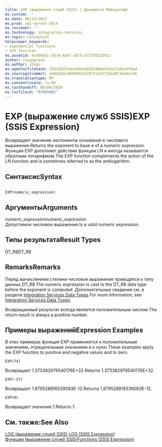```yaml
---
title: EXP (выражение служб SSIS) | Документы Майкрософт
ms.custom: ''
ms.date: 06/13/2017
ms.prod: sql-server-2014
ms.reviewer: ''
ms.technology: integration-services
ms.topic: conceptual
helpviewer_keywords:
- exponential functions
- EXP function
ms.assetid: 4cd96d3c-58c9-4a67-a6f6-b72758232912
author: chugugrace
ms.author: chugu
ms.openlocfilehash: 150c92355ab3e0d3a028c98defe2e2fa9a1bf8ad
ms.sourcegitcommit: ad4d92dce894592a259721a1571b1d8736abacdb
ms.translationtype: MT
ms.contentlocale: ru-RU
ms.lasthandoff: 08/04/2020
ms.locfileid: "87665002"
---
```

# <a name="exp-ssis-expression"></a><span data-ttu-id="11922-102">EXP (выражение служб SSIS)</span><span class="sxs-lookup"><span data-stu-id="11922-102">EXP (SSIS Expression)</span></span>
  <span data-ttu-id="11922-103">Возвращает значение экспоненты основания е числового выражения.</span><span class="sxs-lookup"><span data-stu-id="11922-103">Returns the exponent to base e of a numeric expression.</span></span> <span data-ttu-id="11922-104">Функция EXP дополняет действие функции LN и иногда называется обратным логарифмом.</span><span class="sxs-lookup"><span data-stu-id="11922-104">The EXP function complements the action of the LN function and is sometimes referred to as the antilogarithm.</span></span>  
  
## <a name="syntax"></a><span data-ttu-id="11922-105">Синтаксис</span><span class="sxs-lookup"><span data-stu-id="11922-105">Syntax</span></span>  
  
```  
  
EXP(numeric_expression)  
```  
  
## <a name="arguments"></a><span data-ttu-id="11922-106">Аргументы</span><span class="sxs-lookup"><span data-stu-id="11922-106">Arguments</span></span>  
 <span data-ttu-id="11922-107">*numeric_expression*</span><span class="sxs-lookup"><span data-stu-id="11922-107">*numeric_expression*</span></span>  
 <span data-ttu-id="11922-108">Допустимое числовое выражение.</span><span class="sxs-lookup"><span data-stu-id="11922-108">Is a valid numeric expression.</span></span>  
  
## <a name="result-types"></a><span data-ttu-id="11922-109">Типы результата</span><span class="sxs-lookup"><span data-stu-id="11922-109">Result Types</span></span>  
 <span data-ttu-id="11922-110">DT_R8</span><span class="sxs-lookup"><span data-stu-id="11922-110">DT_R8</span></span>  
  
## <a name="remarks"></a><span data-ttu-id="11922-111">Remarks</span><span class="sxs-lookup"><span data-stu-id="11922-111">Remarks</span></span>  
 <span data-ttu-id="11922-112">Перед вычислением степени числовое выражение приводится к типу данных DT_R8.</span><span class="sxs-lookup"><span data-stu-id="11922-112">The numeric expression is cast to the DT_R8 data type before the exponent is computed.</span></span> <span data-ttu-id="11922-113">Дополнительные сведения см. в разделе [Integration Services Data Types](../data-flow/integration-services-data-types.md).</span><span class="sxs-lookup"><span data-stu-id="11922-113">For more information, see [Integration Services Data Types](../data-flow/integration-services-data-types.md).</span></span>  
  
 <span data-ttu-id="11922-114">Возвращаемый результат всегда является положительным числом.</span><span class="sxs-lookup"><span data-stu-id="11922-114">The return result is always a positive number.</span></span>  
  
## <a name="expression-examples"></a><span data-ttu-id="11922-115">Примеры выражений</span><span class="sxs-lookup"><span data-stu-id="11922-115">Expression Examples</span></span>  
 <span data-ttu-id="11922-116">В этих примерах функция EXP применяется к положительным значениям, отрицательным значениям и к нулю.</span><span class="sxs-lookup"><span data-stu-id="11922-116">These examples apply the EXP function to positive and negative values and to zero.</span></span>  
  
```  
EXP(74)  
```  
  
 <span data-ttu-id="11922-117">Возвращает 1.373382979540176E+32.</span><span class="sxs-lookup"><span data-stu-id="11922-117">Returns 1.373382979540176E+32.</span></span>  
  
```  
EXP(-27)  
```  
  
 <span data-ttu-id="11922-118">Возвращает 1.879528816539083E-12.</span><span class="sxs-lookup"><span data-stu-id="11922-118">Returns 1.879528816539083E-12.</span></span>  
  
```  
EXP(0)  
```  
  
 <span data-ttu-id="11922-119">Возвращает значение 1.</span><span class="sxs-lookup"><span data-stu-id="11922-119">Returns 1.</span></span>  
  
## <a name="see-also"></a><span data-ttu-id="11922-120">См. также:</span><span class="sxs-lookup"><span data-stu-id="11922-120">See Also</span></span>  
 <span data-ttu-id="11922-121">[LOG (выражение служб SSIS)](log-ssis-expression.md) </span><span class="sxs-lookup"><span data-stu-id="11922-121">[LOG &#40;SSIS Expression&#41;](log-ssis-expression.md) </span></span>  
 [<span data-ttu-id="11922-122">Функции (выражение служб SSIS)</span><span class="sxs-lookup"><span data-stu-id="11922-122">Functions &#40;SSIS Expression&#41;</span></span>](functions-ssis-expression.md)  
  
  
